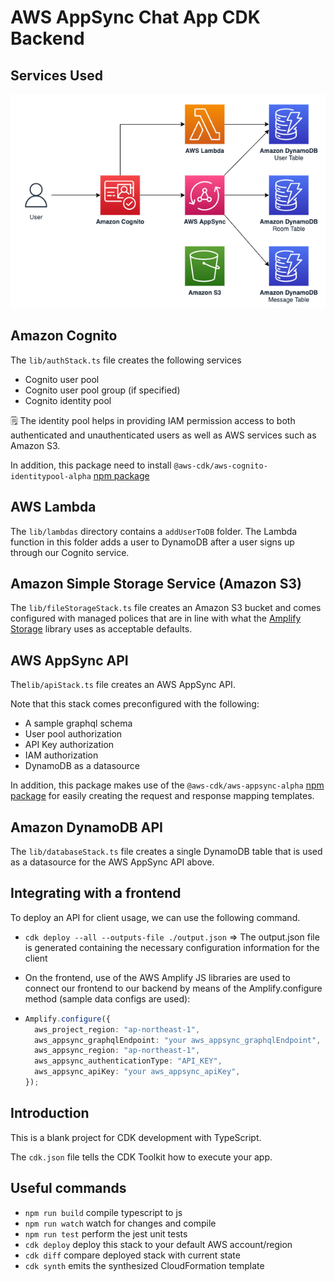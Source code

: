 # AWS AppSync Chat App CDK Backend

## Services Used

![service diagram](./readmeImg/diagram.png)

## Amazon Cognito

The `lib/authStack.ts` file creates the following services

- Cognito user pool
- Cognito user pool group (if specified)
- Cognito identity pool

🗒️ The identity pool helps in providing IAM permission access to both authenticated and unauthenticated users as well as AWS services such as Amazon S3.

In addition, this package need to install `@aws-cdk/aws-cognito-identitypool-alpha` [npm package](https://www.npmjs.com/package/@aws-cdk/aws-cognito-identitypool-alpha)

## AWS Lambda

The `lib/lambdas` directory contains a `addUserToDB` folder. The Lambda function in this folder adds a user to DynamoDB after a user signs up through our Cognito service.

## Amazon Simple Storage Service (Amazon S3)

The `lib/fileStorageStack.ts` file creates an Amazon S3 bucket and comes configured with managed polices that are in line with what the [Amplify Storage](https://docs.amplify.aws/cli/storage/import/#configuring-iam-role-to-use-amplify-recommended-policies) library uses as acceptable defaults.

## AWS AppSync API

The`lib/apiStack.ts` file creates an AWS AppSync API.

Note that this stack comes preconfigured with the following:

- A sample graphql schema
- User pool authorization
- API Key authorization
- IAM authorization
- DynamoDB as a datasource

In addition, this package makes use of the `@aws-cdk/aws-appsync-alpha` [npm package](https://www.npmjs.com/package/@aws-cdk/aws-appsync-alpha) for easily creating the request and response mapping templates.

## Amazon DynamoDB API

The `lib/databaseStack.ts` file creates a single DynamoDB table that is used as a datasource for the AWS AppSync API above.

## Integrating with a frontend

To deploy an API for client usage, we can use the following command.

- `cdk deploy --all --outputs-file ./output.json`
  => The output.json file is generated containing the necessary configuration information for the client
- On the frontend, use of the AWS Amplify JS libraries are used to connect our frontend to our backend by means of the Amplify.configure method (sample data configs are used):

- ```typescript
  Amplify.configure({
    aws_project_region: "ap-northeast-1",
    aws_appsync_graphqlEndpoint: "your aws_appsync_graphqlEndpoint",
    aws_appsync_region: "ap-northeast-1",
    aws_appsync_authenticationType: "API_KEY",
    aws_appsync_apiKey: "your aws_appsync_apiKey",
  });
  ```

## Introduction

This is a blank project for CDK development with TypeScript.

The `cdk.json` file tells the CDK Toolkit how to execute your app.

## Useful commands

- `npm run build` compile typescript to js
- `npm run watch` watch for changes and compile
- `npm run test` perform the jest unit tests
- `cdk deploy` deploy this stack to your default AWS account/region
- `cdk diff` compare deployed stack with current state
- `cdk synth` emits the synthesized CloudFormation template
